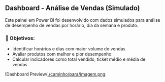 ## Dashboard - Análise de Vendas (Simulado)

Este painel em Power BI foi desenvolvido com dados simulados para análise de desempenho de vendas por horário, dia da semana e produto.

### 🎯 Objetivos:
- Identificar horários e dias com maior volume de vendas
- Avaliar produtos com melhor e pior desempenho
- Calcular indicadores como total vendido, ticket médio e média de vendas

!Dashboard Preview([./caminho/para/imagem.png](https://github.com/user-attachments/assets/7e160510-e072-4b3b-a47f-5edd9eb846fa)

